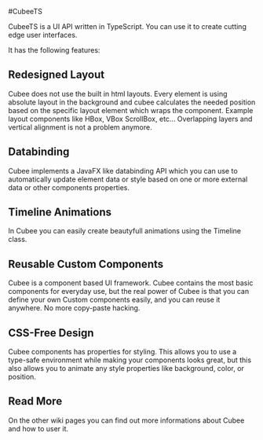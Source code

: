 #CubeeTS

CubeeTS is a UI API written in TypeScript. You can use it to create cutting edge user interfaces.

It has the following features:


## Redesigned Layout
Cubee does not use the built in html layouts. Every element is using absolute layout in the background and cubee calculates the needed position based on the specific layout element which wraps the component. Example layout components like HBox, VBox ScrollBox, etc... Overlapping layers and vertical alignment is not a problem anymore.

## Databinding
Cubee implements a JavaFX like databinding API which you can use to automatically update element data or style based on one or more external data or other components properties.

## Timeline Animations
In Cubee you can easily create beautyfull animations using the Timeline class.

## Reusable Custom Components
Cubee is a component based UI framework. Cubee contains the most basic components for everyday use, but the real power of Cubee is that you can define your own Custom components easily, and you can reuse it anywhere. No more copy-paste hacking.

## CSS-Free Design 
Cubee components has properties for styling. This allows you to use a type-safe environment while making your components looks great, but this also allows you to animate any style properties like background, color, or position.

## Read More
On the other wiki pages you can find out more informations about Cubee and how to user it.
